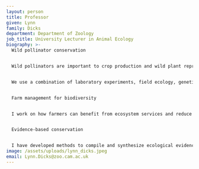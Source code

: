 ```yaml
---
layout: person
title: Professor
given: Lynn
family: Dicks
department: Department of Zoology
job_title: University Lecturer in Animal Ecology
biography: >-
  Wild pollinator conservation


  Wild pollinators are important to crop production and wild plant reproduction, and most of this pollination service is carried out by a relatively small number of common, widespread bee species. To preserve this ecological function, and optimise it for agriculture, we need landscapes that support common wild pollinators in the long term, by providing the food and nesting resources they need at the appropriate scale.


  We use a combination of laboratory experiments, field ecology, genetics and remote sensing to understand how wild bees use landscapes and respond to land management. We have current projects with the Bumblebee Conservation Trust, Earlham Institute, Berry World, Hutchinson's Ltd, Greencell Ltd and the Centre for Pollination Studies in Calcutta, India. We also work on pollinator conservation from policy and agronomic perspectives. What actions are cost-effective and feasible, to support and conserve common and declining wild pollinators? How do these actions fit within a program of ecological intensification, to enhance or maintain intensive production within a thriving agricultural ecosystem? How can growers using managed pollinators minimise impacts on wild pollinator populations?


  Farm management for biodiversity


  I work on how farmers can benefit from ecosystem services and reduce impacts on wildlife in realistic commercial contexts. I lead a Newton-funded project on sustainable fruit faming in northeast Brazil, measuring biodiversity and ecosystem service responses to farm management (www.sufica.org). Members of my team have projects focused on managing landscapes for wild pollinators in UK arable and soft fruit farms.


  Evidence-based conservation


  I have developed methods to compile and synthesize ecological evidence and make it useful for decision-making. I am a member of the Conservation Evidence core team and chair the Methods Expert Group for the Eklipse science-policy mechanism on biodiversity and ecosystem services. I use rigorous approaches to gather expert judgement, for rapid, transparent assessment of evidence, and build user-friendly models to support farm management decisions (see for example, the Cool Farm Biodiversity Tool). I work with organisations that manage the environment, in Government, the charitable sector and the food and farming industry.
image: /assets/uploads/lynn_dicks.jpeg
email: Lynn.Dicks@zoo.cam.ac.uk
---
```

